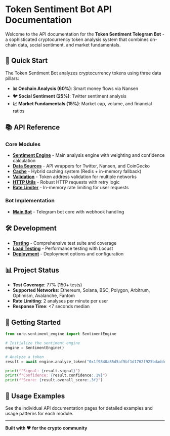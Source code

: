 # Token Sentiment Bot API Documentation

Welcome to the API documentation for the **Token Sentiment Telegram Bot** - a sophisticated cryptocurrency token analysis system that combines on-chain data, social sentiment, and market fundamentals.

## 🚀 Quick Start

The Token Sentiment Bot analyzes cryptocurrency tokens using three data pillars:

- **📊 Onchain Analysis (60%)**: Smart money flows via Nansen
- **🐦 Social Sentiment (25%)**: Twitter sentiment analysis  
- **📈 Market Fundamentals (15%)**: Market cap, volume, and financial ratios

## 📚 API Reference

### Core Modules

- **[Sentiment Engine](api/sentiment_engine.md)** - Main analysis engine with weighting and confidence calculation
- **[Data Sources](api/data_sources.md)** - API wrappers for Twitter, Nansen, and CoinGecko
- **[Cache](api/cache.md)** - Hybrid caching system (Redis + in-memory fallback)
- **[Validation](api/validation.md)** - Token address validation for multiple networks
- **[HTTP Utils](api/http_utils.md)** - Robust HTTP requests with retry logic
- **[Rate Limiter](api/rate_limiter.md)** - In-memory rate limiting for user requests

### Bot Implementation

- **[Main Bot](api/bot_main.md)** - Telegram bot core with webhook handling

## 🛠️ Development

- **[Testing](development/testing.md)** - Comprehensive test suite and coverage
- **[Load Testing](development/load_testing.md)** - Performance testing with Locust
- **[Deployment](development/deployment.md)** - Deployment options and configuration

## 📊 Project Status

- **Test Coverage**: 77% (150+ tests)
- **Supported Networks**: Ethereum, Solana, BSC, Polygon, Arbitrum, Optimism, Avalanche, Fantom
- **Rate Limiting**: 2 analyses per minute per user
- **Response Time**: <7 seconds median

## 🔧 Getting Started

```python
from core.sentiment_engine import SentimentEngine

# Initialize the sentiment engine
engine = SentimentEngine()

# Analyze a token
result = await engine.analyze_token("0x1f9840a85d5af5bf1d1762f925bdaddc4201f984")

print(f"Signal: {result.signal}")
print(f"Confidence: {result.confidence:.1%}")
print(f"Score: {result.overall_score:.3f}")
```

## 📖 Usage Examples

See the individual API documentation pages for detailed examples and usage patterns for each module.

---

**Built with ❤️ for the crypto community** 